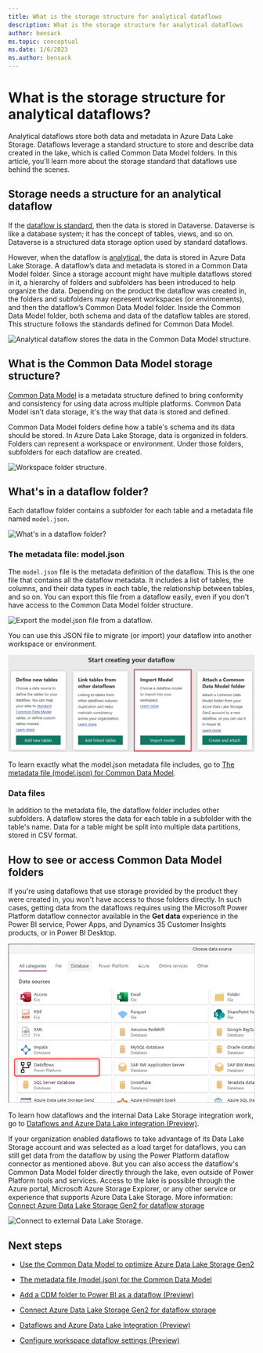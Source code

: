 ```yaml
---
title: What is the storage structure for analytical dataflows
description: What is the storage structure for analytical dataflows
author: bensack
ms.topic: conceptual
ms.date: 1/6/2023
ms.author: bensack
---
```


# What is the storage structure for analytical dataflows?

Analytical dataflows store both data and metadata in Azure Data Lake Storage. Dataflows leverage a standard structure to store and describe data created in the lake, which is called Common Data Model folders. In this article, you'll learn more about the storage standard that dataflows use behind the scenes.

## Storage needs a structure for an analytical dataflow

If the [dataflow is standard](understanding-differences-between-analytical-standard-dataflows.md#standard-dataflows), then the data is stored in Dataverse. Dataverse is like a database system; it has the concept of tables, views, and so on. Dataverse is a structured data storage option used by standard dataflows.

However, when the dataflow is [analytical](understanding-differences-between-analytical-standard-dataflows.md#analytical-dataflows), the data is stored in Azure Data Lake Storage. A dataflow’s data and metadata is stored in a Common Data Model folder. Since a storage account might have multiple dataflows stored in it, a hierarchy of folders and subfolders has been introduced to help organize the data. Depending on the product the dataflow was created in, the folders and subfolders may represent workspaces (or environments), and then the dataflow’s Common Data Model folder. Inside the Common Data Model folder, both schema and data of the dataflow tables are stored. This structure follows the standards defined for Common Data Model.

![Analytical dataflow stores the data in the Common Data Model structure.](media/what-is-the-cdm-storage-structure/analytical-dataflow-stores-data-in-cdm-format.png)

## What is the Common Data Model storage structure?

[Common Data Model](/common-data-model/) is a metadata structure defined to bring conformity and consistency for using data across multiple platforms. Common Data Model isn't data storage, it's the way that data is stored and defined.

Common Data Model folders define how a table's schema and its data should be stored. In Azure Data Lake Storage, data is organized in folders. Folders can represent a workspace or environment. Under those folders, subfolders for each dataflow are created.

![Workspace folder structure.](media/what-is-the-cdm-storage-structure/folders-workspace-and-dataflows.png)

## What's in a dataflow folder?

Each dataflow folder contains a subfolder for each table and a metadata file named `model.json`.  

![What's in a dataflow folder?](media/what-is-the-cdm-storage-structure/cdm-folder.png)

### The metadata file: model.json

The `model.json` file is the metadata definition of the dataflow. This is the one file that contains all the dataflow metadata. It includes a list of tables, the columns, and their data types in each table, the relationship between tables, and so on. You can export this file from a dataflow easily, even if you don't have access to the Common Data Model folder structure.

![Export the model.json file from a dataflow.](media/what-is-the-cdm-storage-structure/dataflow-export-json.png)

You can use this JSON file to migrate (or import) your dataflow into another workspace or environment.

![Migrate a dataflow into another workspace or environment.](media/what-is-the-cdm-storage-structure/dataflow-migrate-to-another-workspace.png)

To learn exactly what the model.json metadata file includes, go to [The metadata file (model.json) for Common Data Model](/common-data-model/model-json).

### Data files

In addition to the metadata file, the dataflow folder includes other subfolders. A dataflow stores the data for each table in a subfolder with the table's name. Data for a table might be split into multiple data partitions, stored in CSV format.

## How to see or access Common Data Model folders

If you're using dataflows that use storage provided by the product they were created in, you won't have access to those folders directly. In such cases, getting data from the dataflows requires using the Microsoft Power Platform dataflow connector available in the **Get data** experience in the Power BI service, Power Apps, and Dynamics 35 Customer Insights products, or in Power BI Desktop.

![Connect to data for an analytical dataflow.](media/what-is-the-cdm-storage-structure/get-data-from-analytical-dataflow.png)

To learn how dataflows and the internal Data Lake Storage integration work, go to [Dataflows and Azure Data Lake integration (Preview)](/power-bi/transform-model/service-dataflows-azure-data-lake-integration).

If your organization enabled dataflows to take advantage of its Data Lake Storage account and was selected as a load target for dataflows, you can still get data from the dataflow by using the Power Platform dataflow connector as mentioned above. But you can also access the dataflow's Common Data Model folder directly through the lake, even outside of Power Platform tools and services. Access to the lake is possible through the Azure portal, Microsoft Azure Storage Explorer, or any other service or experience that supports Azure Data Lake Storage. More information: [Connect Azure Data Lake Storage Gen2 for dataflow storage](/power-bi/transform-model/service-dataflows-connect-azure-data-lake-storage-gen2)

![Connect to external Data Lake Storage.](/power-bi/transform-model/media/service-dataflows-connect-azure-data-lake-storage-gen2/dataflows-connect-adlsg2_09.jpg)

## Next steps

- [Use the Common Data Model to optimize Azure Data Lake Storage Gen2](/common-data-model/data-lake)

- [The metadata file (model.json) for the Common Data Model](/common-data-model/model-json)

- [Add a CDM folder to Power BI as a dataflow (Preview)](/power-bi/service-dataflows-add-cdm-folder)

- [Connect Azure Data Lake Storage Gen2 for dataflow storage](/power-bi/service-dataflows-connect-azure-data-lake-storage-gen2)

- [Dataflows and Azure Data Lake Integration (Preview)](/power-bi/transform-model/service-dataflows-azure-data-lake-integration)

- [Configure workspace dataflow settings (Preview)](/power-bi/service-dataflows-configure-workspace-storage-settings)
